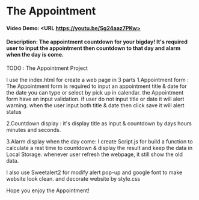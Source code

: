 # The Appointment

#### Video Demo: <URL https://youtu.be/Sg24aaz7PKw>

#### Description: The appointment countdown for your bigday! It's required user to input the appointment then countdown to that day and alarm when the day is come.

TODO : The Appointment Project

I use the index.html for create a web page in 3 parts
1.Appointment form :
  The Appointment form is required to input an appointment title & date
for the date you can type or select by pick up in calendar.
the Appointment form have an input validation. if user do not input title or date it will alert warning.
when the user input both title & date then click save it will alert status

2.Countdown display : 
  it's display title as input & countdown by days hours minutes and seconds.
  
3.Alarm display when the day come:
  I create Script.js for build a function to calculate a rest time to countdown & display the result and keep the data in Local Storage. whenever user refresh the webpage, it still show the old data.

I also use Sweetalert2 for modify alert pop-up and google font to make website look clean.
and decorate website by style.css

Hope you enjoy the Appointment!
